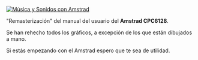 [![Música y Sonidos con Amstrad](https://raw.githubusercontent.com/wiki/sevioptero/Musica-y-Sonidos-con-Amstrad/jpg/portada.jpg)](https://github.com/sevioptero/Musica-y-Sonidos-con-Amstrad/wiki)

"Remasterización" del manual del usuario del **Amstrad CPC6128**.

Se han rehecho todos los gráficos, a excepción de los que están dibujados a mano.

Si estás empezando con el Amstrad espero que te sea de utilidad.
